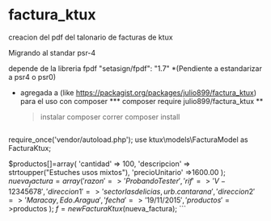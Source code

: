 # factura_ktux
creacion del pdf del talonario de facturas de ktux

Migrando al standar psr-4

depende de la libreria fpdf "setasign/fpdf": "1.7"
*(Pendiente a estandarizar a psr4  o psr0)
* agregada a (like https://packagist.org/packages/julio899/factura_ktux) para el uso con composer
*** composer require julio899/factura_ktux **
	>instalar composer
	>correr composer install

	```php
require_once('vendor/autoload.php');
use ktux\models\FacturaModel as FacturaKtux;

$productos[]=array(	'cantidad' => 100,
			'descripcion' => strtoupper("Estuches usos mixtos"),
			'precioUnitario' =>1600.00
		);
$nueva_factura = array(
			'razon'		=>'Probando Tester',
			'rif'		=>'V-12345678',
			'direccion1'	=>'sector las delicias, urb. canta rana',
			'direccion2'	=>'Maracay, Edo. Aragua',
			'fecha'		=>'19/11/2015',
			'productos'	=>$productos
		      );
$f = new FacturaKtux($nueva_factura);
	```
